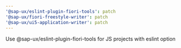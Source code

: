 ```yaml
---
'@sap-ux/eslint-plugin-fiori-tools': patch
'@sap-ux/fiori-freestyle-writer': patch
'@sap-ux/ui5-application-writer': patch
---
```


Use @sap-ux/eslint-plugin-fiori-tools for JS projects with eslint option
